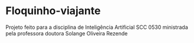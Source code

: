 # Floquinho-viajante
Projeto feito para a disciplina de Inteligência Artificial SCC 0530 ministrada pela professora doutora Solange Oliveira Rezende
